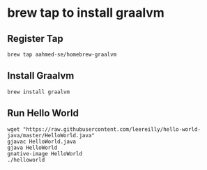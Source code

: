 # brew tap to install graalvm

## Register Tap

```
brew tap aahmed-se/homebrew-graalvm
```

## Install Graalvm
```
brew install graalvm
```

## Run Hello World

```
wget "https://raw.githubusercontent.com/leereilly/hello-world-java/master/HelloWorld.java"
gjavac HelloWorld.java
gjava HelloWorld
gnative-image HelloWorld
./helloworld
```
